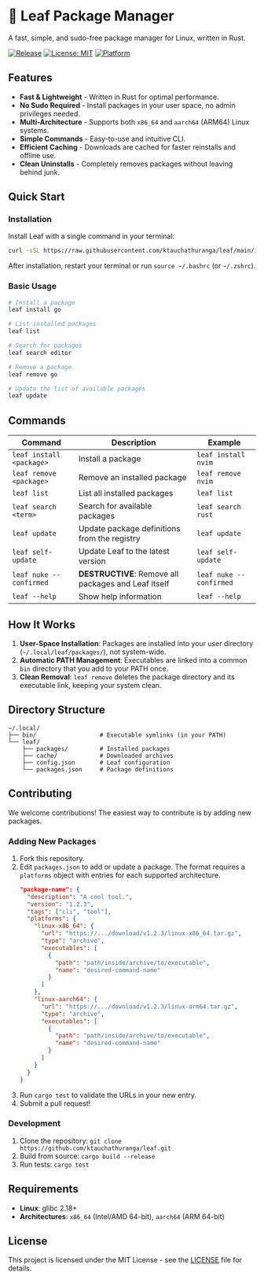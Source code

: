# 🍃 Leaf Package Manager

A fast, simple, and sudo-free package manager for Linux, written in Rust.

[![Release](https://img.shields.io/github/v/release/ktauchathuranga/leaf?sort=semver)](https://github.com/ktauchathuranga/leaf/releases/latest)
[![License: MIT](https://img.shields.io/badge/License-MIT-yellow.svg)](https://opensource.org/licenses/MIT)
[![Platform](https://img.shields.io/badge/platform-Linux-blue.svg)](https://github.com/ktauchathuranga/leaf)

## Features

- **Fast & Lightweight** - Written in Rust for optimal performance.
- **No Sudo Required** - Install packages in your user space, no admin privileges needed.
- **Multi-Architecture** - Supports both `x86_64` and `aarch64` (ARM64) Linux systems.
- **Simple Commands** - Easy-to-use and intuitive CLI.
- **Efficient Caching** - Downloads are cached for faster reinstalls and offline use.
- **Clean Uninstalls** - Completely removes packages without leaving behind junk.

## Quick Start

### Installation

Install Leaf with a single command in your terminal:

```bash
curl -sSL https://raw.githubusercontent.com/ktauchathuranga/leaf/main/install.sh | bash
```

After installation, restart your terminal or run `source ~/.bashrc` (or `~/.zshrc`).

### Basic Usage

```bash
# Install a package
leaf install go

# List installed packages
leaf list

# Search for packages
leaf search editor

# Remove a package
leaf remove go

# Update the list of available packages
leaf update
```

## Commands

| Command | Description | Example |
|---------|-------------|---------|
| `leaf install <package>` | Install a package | `leaf install nvim` |
| `leaf remove <package>` | Remove an installed package | `leaf remove nvim` |
| `leaf list` | List all installed packages | `leaf list` |
| `leaf search <term>` | Search for available packages | `leaf search rust` |
| `leaf update` | Update package definitions from the registry | `leaf update` |
| `leaf self-update` | Update Leaf to the latest version | `leaf self-update` |
| `leaf nuke --confirmed`| **DESTRUCTIVE**: Remove all packages and Leaf itself | `leaf nuke --confirmed` |
| `leaf --help` | Show help information | `leaf --help` |

## How It Works

1.  **User-Space Installation**: Packages are installed into your user directory (`~/.local/leaf/packages/`), not system-wide.
2.  **Automatic PATH Management**: Executables are linked into a common `bin` directory that you add to your PATH once.
3.  **Clean Removal**: `leaf remove` deletes the package directory and its executable link, keeping your system clean.

## Directory Structure

```
~/.local/
├── bin/                  # Executable symlinks (in your PATH)
└── leaf/
    ├── packages/         # Installed packages
    ├── cache/            # Downloaded archives
    ├── config.json       # Leaf configuration
    └── packages.json     # Package definitions
```

## Contributing

We welcome contributions! The easiest way to contribute is by adding new packages.

### Adding New Packages

1.  Fork this repository.
2.  Edit `packages.json` to add or update a package. The format requires a `platforms` object with entries for each supported architecture.
    ```json
    "package-name": {
      "description": "A cool tool.",
      "version": "1.2.3",
      "tags": ["cli", "tool"],
      "platforms": {
        "linux-x86_64": {
          "url": "https://.../download/v1.2.3/linux-x86_64.tar.gz",
          "type": "archive",
          "executables": [
            {
              "path": "path/inside/archive/to/executable",
              "name": "desired-command-name"
            }
          ]
        },
        "linux-aarch64": {
          "url": "https://.../download/v1.2.3/linux-arm64.tar.gz",
          "type": "archive",
          "executables": [
            {
              "path": "path/inside/archive/to/executable",
              "name": "desired-command-name"
            }
          ]
        }
      }
    }
    ```
3.  Run `cargo test` to validate the URLs in your new entry.
4.  Submit a pull request!

### Development

1.  Clone the repository: `git clone https://github.com/ktauchathuranga/leaf.git`
2.  Build from source: `cargo build --release`
3.  Run tests: `cargo test`

## Requirements

- **Linux**: glibc 2.18+
- **Architectures**: `x86_64` (Intel/AMD 64-bit), `aarch64` (ARM 64-bit)

## License

This project is licensed under the MIT License - see the [LICENSE](LICENSE) file for details.
